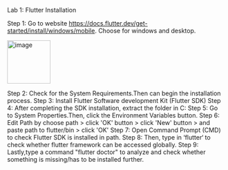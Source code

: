 Lab 1: Flutter Installation

Step 1: Go to website https://docs.flutter.dev/get-started/install/windows/mobile. Choose for windows and desktop.

<img src="![image](https://github.com/addff/2310-ICT602/assets/130625491/35693cd7-3a92-4fb9-a037-3ea29b37fc2c)" alt="image" width="100" height="auto">


Step 2: Check for the System Requirements.Then can begin the installation process.
Step 3: Install Flutter Software development Kit (Flutter SDK)
Step 4: After completing the SDK installation, extract the folder in C:
Step 5: Go to System Properties.Then, click the Environment Variables button.
Step 6: Edit Path by choose path > click 'OK' button > click 'New' button > and paste path to flutter/bin > click 'OK'
Step 7: Open Command Prompt (CMD) to check Flutter SDK is installed in path.
Step 8:  Then, type in ‘flutter‘ to check whether flutter framework can be accessed globally.
Step 9: Lastly,type a command "flutter doctor" to analyze and check whether something is missing/has to be installed further.
